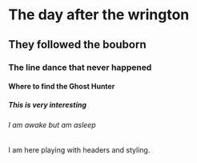 # The day after the wrington
## They followed the bouborn
### The line dance that never happened 
#### Where to find the Ghost Hunter 
##### This is very interesting 
###### I am awake but am asleep



















I am here playing with headers and styling. 
